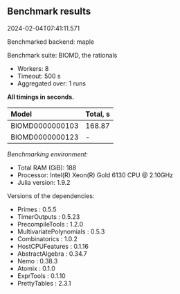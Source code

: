 ## Benchmark results

2024-02-04T07:41:11.571

Benchmarked backend: maple

Benchmark suite: BIOMD, the rationals

- Workers: 8
- Timeout: 500 s
- Aggregated over: 1 runs

**All timings in seconds.**

|Model|Total, s|
|:----|---|
|BIOMD0000000103|168.87|
|BIOMD0000000123| - |

*Benchmarking environment:*

* Total RAM (GiB): 188
* Processor: Intel(R) Xeon(R) Gold 6130 CPU @ 2.10GHz
* Julia version: 1.9.2

Versions of the dependencies:

* Primes : 0.5.5
* TimerOutputs : 0.5.23
* PrecompileTools : 1.2.0
* MultivariatePolynomials : 0.5.3
* Combinatorics : 1.0.2
* HostCPUFeatures : 0.1.16
* AbstractAlgebra : 0.34.7
* Nemo : 0.38.3
* Atomix : 0.1.0
* ExprTools : 0.1.10
* PrettyTables : 2.3.1
